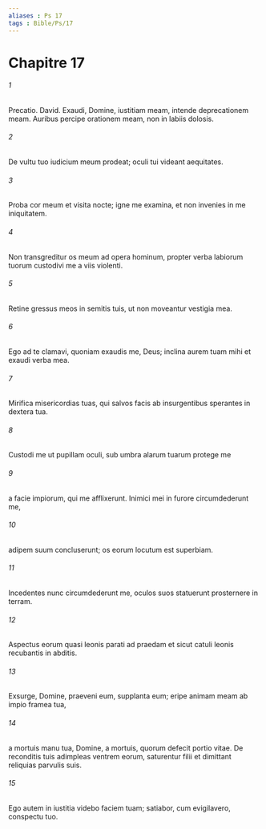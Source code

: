 ```yaml
---
aliases : Ps 17
tags : Bible/Ps/17
---
```


# Chapitre 17

###### 1
Precatio. David. Exaudi, Domine, iustitiam meam, intende deprecationem meam. Auribus percipe orationem meam, non in labiis dolosis.
###### 2
De vultu tuo iudicium meum prodeat; oculi tui videant aequitates.
###### 3
Proba cor meum et visita nocte; igne me examina, et non invenies in me iniquitatem.
###### 4
Non transgreditur os meum ad opera hominum, propter verba labiorum tuorum custodivi me a viis violenti.
###### 5
Retine gressus meos in semitis tuis, ut non moveantur vestigia mea.
###### 6
Ego ad te clamavi, quoniam exaudis me, Deus; inclina aurem tuam mihi et exaudi verba mea.
###### 7
Mirifica misericordias tuas, qui salvos facis ab insurgentibus sperantes in dextera tua.
###### 8
Custodi me ut pupillam oculi, sub umbra alarum tuarum protege me
###### 9
a facie impiorum, qui me afflixerunt. Inimici mei in furore circumdederunt me,
###### 10
adipem suum concluserunt; os eorum locutum est superbiam.
###### 11
Incedentes nunc circumdederunt me, oculos suos statuerunt prosternere in terram.
###### 12
Aspectus eorum quasi leonis parati ad praedam et sicut catuli leonis recubantis in abditis.
###### 13
Exsurge, Domine, praeveni eum, supplanta eum; eripe animam meam ab impio framea tua,
###### 14
a mortuis manu tua, Domine, a mortuis, quorum defecit portio vitae. De reconditis tuis adimpleas ventrem eorum, saturentur filii et dimittant reliquias parvulis suis.
###### 15
Ego autem in iustitia videbo faciem tuam; satiabor, cum evigilavero, conspectu tuo.
